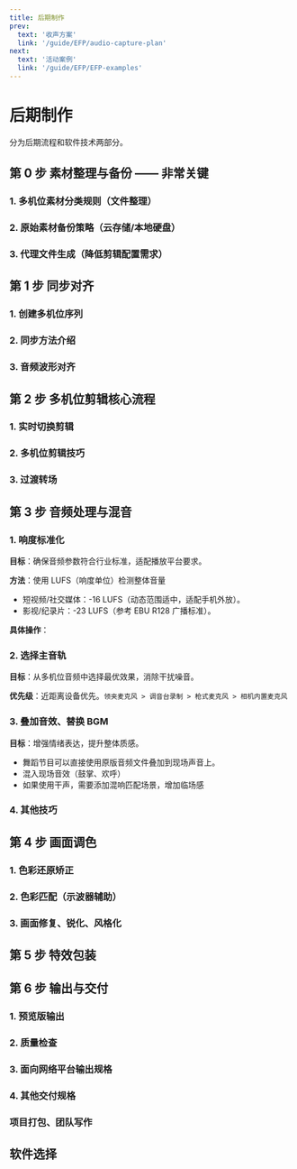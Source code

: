 ```yaml
---
title: 后期制作
prev:
  text: '收声方案'
  link: '/guide/EFP/audio-capture-plan'
next:
  text: '活动案例'
  link: '/guide/EFP/EFP-examples'
---
```

# 后期制作

分为后期流程和软件技术两部分。

## 第 0 步 素材整理与备份 —— 非常关键

### 1. 多机位素材分类规则（文件整理）

### 2. 原始素材备份策略（云存储/本地硬盘）

### 3. 代理文件生成（降低剪辑配置需求）

## 第 1 步 同步对齐

### 1. 创建多机位序列

### 2. 同步方法介绍

### 3. 音频波形对齐

## 第 2 步 多机位剪辑核心流程

### 1. 实时切换剪辑

### 2. 多机位剪辑技巧

### 3. 过渡转场

## 第 3 步 音频处理与混音

### 1. 响度标准化

**目标**：确保音频参数符合行业标准，适配播放平台要求。</br>

**方法**：使用 LUFS（响度单位）检测整体音量
- 短视频/社交媒体：-16 LUFS（动态范围适中，适配手机外放）。
- 影视/纪录片：-23 LUFS（参考 EBU R128 广播标准）。</br>  

**具体操作**：

### 2. 选择主音轨

**目标**：从多机位音频中选择最优效果，消除干扰噪音。

**优先级**：近距离设备优先。`领夹麦克风 > 调音台录制 > 枪式麦克风 > 相机内置麦克风`

### 3. 叠加音效、替换 BGM

**目标**：增强情绪表达，提升整体质感。
- 舞蹈节目可以直接使用原版音频文件叠加到现场声音上。
- 混入现场音效（鼓掌、欢呼）
- 如果使用干声，需要添加混响匹配场景，增加临场感

### 4. 其他技巧

## 第 4 步 画面调色

### 1. 色彩还原矫正

### 2. 色彩匹配（示波器辅助）

### 3. 画面修复、锐化、风格化

## 第 5 步 特效包装

## 第 6 步 输出与交付

### 1. 预览版输出

### 2. 质量检查

### 3. 面向网络平台输出规格

### 4. 其他交付规格

### 项目打包、团队写作

## 软件选择




